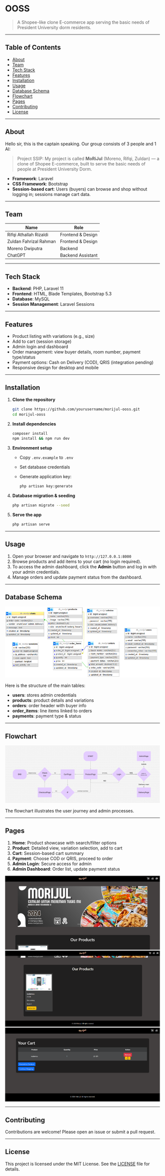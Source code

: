 # OOSS

> A Shopee-like clone E-commerce app serving the basic needs of President University dorm residents.

---

## Table of Contents

* [About](#about)
* [Team](#team)
* [Tech Stack](#tech-stack)
* [Features](#features)
* [Installation](#installation)
* [Usage](#usage)
* [Database Schema](#database-schema)
* [Flowchart](#flowchart)
* [Pages](#pages)
* [Contributing](#contributing)
* [License](#license)

---

## About

Hello sir, this is the captain speaking. Our group consists of 3 people and 1 AI:

> Project SSIP: My project is called **MoRiJul** (Moreno, Rifqi, Zuldan) — a clone of Shopee E-commerce, built to serve the basic needs of people at President University Dorm.

* **Framework**: Laravel
* **CSS Framework**: Bootstrap
* **Session-based cart**: Users (buyers) can browse and shop without logging in; sessions manage cart data.

---

## Team

| Name                   | Role              |
| ---------------------- | ----------------- |
| Rifqi Athallah Rizaldi | Frontend & Design |
| Zuldan Fahrizal Rahman | Frontend & Design |
| Moreno Dwiputra        | Backend           |
| ChatGPT                | Backend Assistant |

---

## Tech Stack

* **Backend**: PHP, Laravel 11
* **Frontend**: HTML, Blade Templates, Bootstrap 5.3
* **Database**: MySQL
* **Session Management**: Laravel Sessions

---

## Features

* Product listing with variations (e.g., size)
* Add to cart (session storage)
* Admin login and dashboard
* Order management: view buyer details, room number, payment type/status
* Payment options: Cash on Delivery (COD), QRIS (integration pending)
* Responsive design for desktop and mobile

---

## Installation

1. **Clone the repository**

   ```bash
   git clone https://github.com/yourusername/morijul-ooss.git
   cd morijul-ooss
   ```

2. **Install dependencies**

   ```bash
   composer install
   npm install && npm run dev
   ```

3. **Environment setup**

   * Copy `.env.example` to `.env`
   * Set database credentials
   * Generate application key:

     ```bash
     php artisan key:generate
     ```

4. **Database migration & seeding**

   ```bash
   php artisan migrate --seed
   ```

5. **Serve the app**

   ```bash
   php artisan serve
   ```

---

## Usage

1. Open your browser and navigate to `http://127.0.0.1:8000`
2. Browse products and add items to your cart (no login required).
3. To access the admin dashboard, click the **Admin** button and log in with your admin credentials.
4. Manage orders and update payment status from the dashboard.

---

## Database Schema

![Database Schema](./images/DB.png)

Here is the structure of the main tables:

* **users**: stores admin credentials
* **products**: product details and variations
* **orders**: order header with buyer info
* **order\_items**: line items linked to orders
* **payments**: payment type & status

---

## Flowchart

![Flowchart](./images/Flowchart.png)

The flowchart illustrates the user journey and admin processes.

---

## Pages

1. **Home**: Product showcase with search/filter options
2. **Product**: Detailed view, variation selection, add to cart
3. **Cart**: Session-based cart summary
4. **Payment**: Choose COD or QRIS, proceed to order
5. **Admin Login**: Secure access for admin
6. **Admin Dashboard**: Order list, update payment status

![Home Page](./images/User_page.png)
![Product Page](./images/User_product.png)
![Cart Page](./images/Cart_page.png)

---

## Contributing

Contributions are welcome! Please open an issue or submit a pull request.

---

## License

This project is licensed under the MIT License. See the [LICENSE](LICENSE) file for details.

